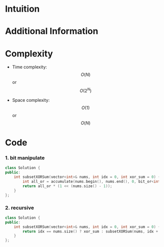 # Intuition

# Additional Information

# Complexity
- Time complexity: $$O(N)$$ or $$O(2^N)$$
<!-- Add your time complexity here, e.g. $$O(n)$$ -->

- Space complexity: $$O(1)$$ or $$O(N)$$
<!-- Add your space complexity here, e.g. $$O(n)$$ -->

# Code
### 1. bit manipulate
```cpp
class Solution {
public:
    int subsetXORSum(vector<int>& nums, int idx = 0, int xor_sum = 0) {
        int all_or = accumulate(nums.begin(), nums.end(), 0, bit_or<int>());
        return all_or * (1 << (nums.size() - 1));
    }
};
```
### 2. recursive
```cpp
class Solution {
public:
    int subsetXORSum(vector<int>& nums, int idx = 0, int xor_sum = 0) {
        return idx == nums.size() ? xor_sum : subsetXORSum(nums, idx + 1, xor_sum) + subsetXORSum(nums, idx + 1, xor_sum ^ nums[idx]);
    }
};
```
